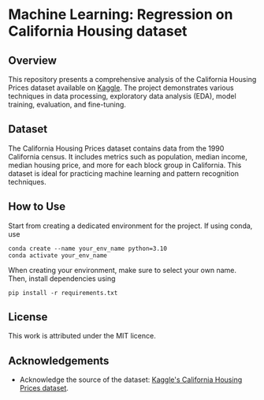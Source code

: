 # Machine Learning: Regression on California Housing dataset

## Overview
This repository presents a comprehensive analysis of the California Housing Prices dataset available on [Kaggle](https://www.kaggle.com/datasets/camnugent/california-housing-prices). The project demonstrates various techniques in data processing, exploratory data analysis (EDA), model training, evaluation, and fine-tuning.

## Dataset
The California Housing Prices dataset contains data from the 1990 California census. It includes metrics such as population, median income, median housing price, and more for each block group in California. This dataset is ideal for practicing machine learning and pattern recognition techniques.

## How to Use
Start from creating a dedicated environment for the project. If using conda, use
```
conda create --name your_env_name python=3.10
conda activate your_env_name
```
When creating your environment, make sure to select your own name. Then, install dependencies using
```
pip install -r requirements.txt
```

## License
This work is attributed under the MIT licence.

## Acknowledgements
- Acknowledge the source of the dataset: [Kaggle's California Housing Prices dataset](https://www.kaggle.com/datasets/camnugent/california-housing-prices).
 
